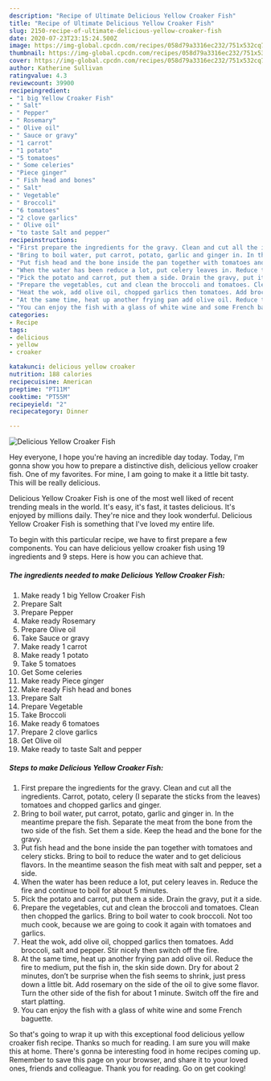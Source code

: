 ```yaml
---
description: "Recipe of Ultimate Delicious Yellow Croaker Fish"
title: "Recipe of Ultimate Delicious Yellow Croaker Fish"
slug: 2150-recipe-of-ultimate-delicious-yellow-croaker-fish
date: 2020-07-23T23:15:24.500Z
image: https://img-global.cpcdn.com/recipes/058d79a3316ec232/751x532cq70/delicious-yellow-croaker-fish-recipe-main-photo.jpg
thumbnail: https://img-global.cpcdn.com/recipes/058d79a3316ec232/751x532cq70/delicious-yellow-croaker-fish-recipe-main-photo.jpg
cover: https://img-global.cpcdn.com/recipes/058d79a3316ec232/751x532cq70/delicious-yellow-croaker-fish-recipe-main-photo.jpg
author: Katherine Sullivan
ratingvalue: 4.3
reviewcount: 39900
recipeingredient:
- "1 big Yellow Croaker Fish"
- " Salt"
- " Pepper"
- " Rosemary"
- " Olive oil"
- " Sauce or gravy"
- "1 carrot"
- "1 potato"
- "5 tomatoes"
- " Some celeries"
- "Piece ginger"
- " Fish head and bones"
- " Salt"
- " Vegetable"
- " Broccoli"
- "6 tomatoes"
- "2 clove garlics"
- " Olive oil"
- "to taste Salt and pepper"
recipeinstructions:
- "First prepare the ingredients for the gravy. Clean and cut all the ingredients. Carrot, potato, celery (I separate the sticks from the leaves) tomatoes and chopped garlics and ginger."
- "Bring to boil water, put carrot, potato, garlic and ginger in. In the meantime prepare the fish. Separate the meat from the bone from the two side of the fish. Set them a side. Keep the head and the bone for the gravy."
- "Put fish head and the bone inside the pan together with tomatoes and celery sticks. Bring to boil to reduce the water and to get delicious flavors. In the meantime season the fish meat with salt and pepper, set a side."
- "When the water has been reduce a lot, put celery leaves in. Reduce the fire and continue to boil for about 5 minutes."
- "Pick the potato and carrot, put them a side. Drain the gravy, put it a side."
- "Prepare the vegetables, cut and clean the broccoli and tomatoes. Clean then chopped the garlics. Bring to boil water to cook broccoli. Not too much cook, because we are going to cook it again with tomatoes and garlics."
- "Heat the wok, add olive oil, chopped garlics then tomatoes. Add broccoli, salt and pepper. Stir nicely then switch off the fire."
- "At the same time, heat up another frying pan add olive oil. Reduce the fire to medium, put the fish in, the skin side down. Dry for about 2 minutes, don’t be surprise when the fish seems to shrink, just press down a little bit. Add rosemary on the side of the oil to give some flavor. Turn the other side of the fish for about 1 minute. Switch off the fire and start platting."
- "You can enjoy the fish with a glass of white wine and some French baguette."
categories:
- Recipe
tags:
- delicious
- yellow
- croaker

katakunci: delicious yellow croaker 
nutrition: 188 calories
recipecuisine: American
preptime: "PT11M"
cooktime: "PT55M"
recipeyield: "2"
recipecategory: Dinner

---
```



![Delicious Yellow Croaker Fish](https://img-global.cpcdn.com/recipes/058d79a3316ec232/751x532cq70/delicious-yellow-croaker-fish-recipe-main-photo.jpg)

Hey everyone, I hope you're having an incredible day today. Today, I'm gonna show you how to prepare a distinctive dish, delicious yellow croaker fish. One of my favorites. For mine, I am going to make it a little bit tasty. This will be really delicious.

Delicious Yellow Croaker Fish is one of the most well liked of recent trending meals in the world. It's easy, it's fast, it tastes delicious. It's enjoyed by millions daily. They're nice and they look wonderful. Delicious Yellow Croaker Fish is something that I've loved my entire life.




To begin with this particular recipe, we have to first prepare a few components. You can have delicious yellow croaker fish using 19 ingredients and 9 steps. Here is how you can achieve that.

<!--inarticleads1-->

##### The ingredients needed to make Delicious Yellow Croaker Fish:

1. Make ready 1 big Yellow Croaker Fish
1. Prepare  Salt
1. Prepare  Pepper
1. Make ready  Rosemary
1. Prepare  Olive oil
1. Take  Sauce or gravy
1. Make ready 1 carrot
1. Make ready 1 potato
1. Take 5 tomatoes
1. Get  Some celeries
1. Make ready Piece ginger
1. Make ready  Fish head and bones
1. Prepare  Salt
1. Prepare  Vegetable
1. Take  Broccoli
1. Make ready 6 tomatoes
1. Prepare 2 clove garlics
1. Get  Olive oil
1. Make ready to taste Salt and pepper




<!--inarticleads2-->

##### Steps to make Delicious Yellow Croaker Fish:

1. First prepare the ingredients for the gravy. Clean and cut all the ingredients. Carrot, potato, celery (I separate the sticks from the leaves) tomatoes and chopped garlics and ginger.
1. Bring to boil water, put carrot, potato, garlic and ginger in. In the meantime prepare the fish. Separate the meat from the bone from the two side of the fish. Set them a side. Keep the head and the bone for the gravy.
1. Put fish head and the bone inside the pan together with tomatoes and celery sticks. Bring to boil to reduce the water and to get delicious flavors. In the meantime season the fish meat with salt and pepper, set a side.
1. When the water has been reduce a lot, put celery leaves in. Reduce the fire and continue to boil for about 5 minutes.
1. Pick the potato and carrot, put them a side. Drain the gravy, put it a side.
1. Prepare the vegetables, cut and clean the broccoli and tomatoes. Clean then chopped the garlics. Bring to boil water to cook broccoli. Not too much cook, because we are going to cook it again with tomatoes and garlics.
1. Heat the wok, add olive oil, chopped garlics then tomatoes. Add broccoli, salt and pepper. Stir nicely then switch off the fire.
1. At the same time, heat up another frying pan add olive oil. Reduce the fire to medium, put the fish in, the skin side down. Dry for about 2 minutes, don’t be surprise when the fish seems to shrink, just press down a little bit. Add rosemary on the side of the oil to give some flavor. Turn the other side of the fish for about 1 minute. Switch off the fire and start platting.
1. You can enjoy the fish with a glass of white wine and some French baguette.




So that's going to wrap it up with this exceptional food delicious yellow croaker fish recipe. Thanks so much for reading. I am sure you will make this at home. There's gonna be interesting food in home recipes coming up. Remember to save this page on your browser, and share it to your loved ones, friends and colleague. Thank you for reading. Go on get cooking!
